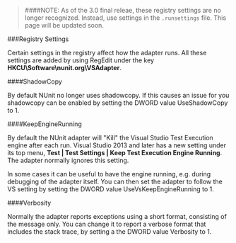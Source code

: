 > ﻿####NOTE:
> As of the 3.0 final releae, these registry settings are no longer recognized. Instead, use settings in the `.runsettings` file. This page will be updated soon.

###Registry Settings

Certain settings in the registry affect how the adapter runs. All these settings are added by using RegEdit under the key **HKCU\Software\nunit.org\VSAdapter**.

####ShadowCopy

By default NUnit no longer uses shadowcopy. If this causes an issue for you shadowcopy can be enabled by setting the DWORD value UseShadowCopy to 1.   
  
####KeepEngineRunning

By default the NUnit adapter will "Kill" the Visual Studio Test Execution engine after each run. Visual Studio 2013 and later has a new setting under its top menu, **Test | Test Settings | Keep Test Execution Engine Running**. The adapter normally ignores this setting.

In some cases it can be useful to have the engine running, e.g. during debugging of the adapter itself. You can then set the adapter to follow the VS setting by setting the DWORD value UseVsKeepEngineRunning to 1.

####Verbosity

Normally the adapter reports exceptions using a short format, consisting of the message only. You can change it to report a verbose format that includes the stack trace, by setting a the DWORD value Verbosity to 1.




